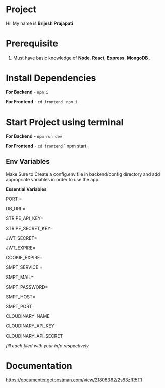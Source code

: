 # Project

Hi! My name is **Brijesh Prajapati**

# Prerequisite

1.  Must have basic knowledge of **Node**, **React**, **Express**, **MongoDB** .

# Install Dependencies

**For Backend** - `npm i`

**For Frontend** - `cd frontend` ` npm i`


# Start Project using terminal

**For Backend** - `npm run dev`

**For Frontend** - `cd frontend` ` npm start

## Env Variables

Make Sure to Create a config.env file in backend/config directory and add appropriate variables in order to use the app.

**Essential Variables**

PORT = 

DB_URI =

STRIPE_API_KEY=

STRIPE_SECRET_KEY=

JWT_SECRET=

JWT_EXPIRE=

COOKIE_EXPIRE=

SMPT_SERVICE =

SMPT_MAIL=

SMPT_PASSWORD=

SMPT_HOST=

SMPT_PORT=

CLOUDINARY_NAME

CLOUDINARY_API_KEY

CLOUDINARY_API_SECRET

_fill each filed with your info respectively_


# Documentation
https://documenter.getpostman.com/view/21808362/2s83zfR5T1




